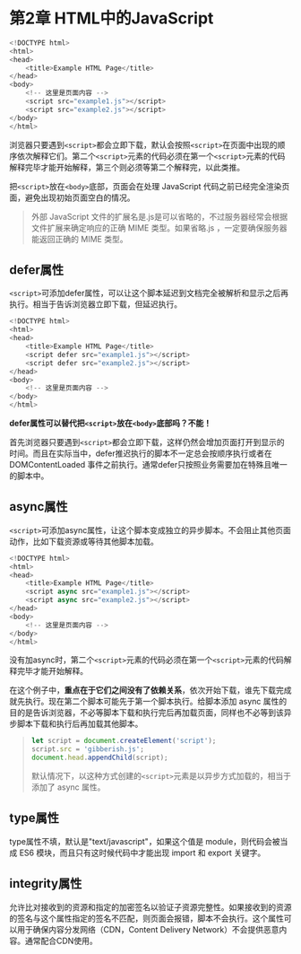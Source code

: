 # 第2章 HTML中的JavaScript

```js
<!DOCTYPE html>
<html>
<head>
	<title>Example HTML Page</title>
</head>
<body>
	<!-- 这里是页面内容 -->
	<script src="example1.js"></script>
	<script src="example2.js"></script>
</body>
</html>
```

浏览器只要遇到`<script>`都会立即下载，默认会按照`<script>`在页面中出现的顺序依次解释它们。第二个`<script>`元素的代码必须在第一个`<script>`元素的代码解释完毕才能开始解释，第三个则必须等第二个解释完，以此类推。

把`<script>`放在`<body>`底部，页面会在处理 JavaScript 代码之前已经完全渲染页面，避免出现初始页面空白的情况。

> 外部 JavaScript 文件的扩展名是.js是可以省略的，不过服务器经常会根据文件扩展来确定响应的正确 MIME 类型。如果省略.js ，一定要确保服务器能返回正确的 MIME 类型。



## defer属性

`<script>`可添加defer属性，可以让这个脚本延迟到文档完全被解析和显示之后再执行。相当于告诉浏览器立即下载，但延迟执行。

```js
<!DOCTYPE html>
<html>
<head>
	<title>Example HTML Page</title>
	<script defer src="example1.js"></script>
	<script defer src="example2.js"></script>
</head>
<body>
	<!-- 这里是页面内容 -->
</body>
</html>
```



**defer属性可以替代把`<script>`放在`<body>`底部吗？不能！**

首先浏览器只要遇到`<script>`都会立即下载，这样仍然会增加页面打开到显示的时间。而且在实际当中，defer推迟执行的脚本不一定总会按顺序执行或者在 DOMContentLoaded 事件之前执行。通常defer只按照业务需要加在特殊且唯一的脚本中。



## async属性

`<script>`可添加async属性，让这个脚本变成独立的异步脚本。不会阻止其他页面动作，比如下载资源或等待其他脚本加载。

```js
<!DOCTYPE html>
<html>
<head>
	<title>Example HTML Page</title>
	<script async src="example1.js"></script>
	<script async src="example2.js"></script>
</head>
<body>
	<!-- 这里是页面内容 -->
</body>
</html>
```

没有加async时，第二个`<script>`元素的代码必须在第一个`<script>`元素的代码解释完毕才能开始解释。

在这个例子中，**重点在于它们之间没有了依赖关系**，依次开始下载，谁先下载完成就先执行。现在第二个脚本可能先于第一个脚本执行。给脚本添加 async 属性的目的是告诉浏览器，不必等脚本下载和执行完后再加载页面，同样也不必等到该异步脚本下载和执行后再加载其他脚本。



> ```js
> let script = document.createElement('script'); 
> script.src = 'gibberish.js'; 
> document.head.appendChild(script);
> ```
>
> 默认情况下，以这种方式创建的`<script>`元素是以异步方式加载的，相当于添加了 async 属性。



## type属性

type属性不填，默认是"text/javascript"，如果这个值是 module，则代码会被当成 ES6 模块，而且只有这时候代码中才能出现 import 和 export 关键字。



## integrity属性

允许比对接收到的资源和指定的加密签名以验证子资源完整性。如果接收到的资源的签名与这个属性指定的签名不匹配，则页面会报错，脚本不会执行。这个属性可以用于确保内容分发网络（CDN，Content Delivery Network）不会提供恶意内容。通常配合CDN使用。